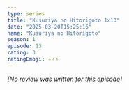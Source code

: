 ```yaml
---
type: series
title: "Kusuriya no Hitorigoto 1x13"
date: "2025-03-20T15:25:16"
name: "Kusuriya no Hitorigoto"
season: 1
episode: 13
rating: 3
ratingEmoji: ⭐️⭐️⭐️
---
```


*[No review was written for this episode]*
